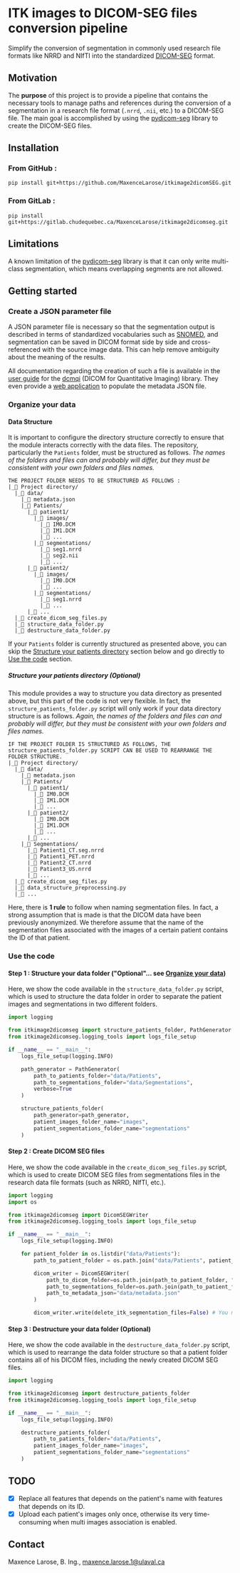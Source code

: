 # ITK images to DICOM-SEG files conversion pipeline

Simplify the conversion of segmentation in commonly used research file formats like NRRD and NIfTI into the standardized  [DICOM-SEG](https://dicom.nema.org/medical/dicom/current/output/chtml/part03/sect_C.8.20.html) format. 

## Motivation

The **purpose** of this project is to provide a pipeline that contains the necessary tools to manage paths and references during the conversion of a segmentation in a research file format (`.nrrd`, `.nii`, etc.) to a DICOM-SEG file.  The main goal is accomplished by using the [pydicom-seg](https://pypi.org/project/pydicom-seg/) library to create the DICOM-SEG files.

## Installation

### From GitHub :

```
pip install git+https://github.com/MaxenceLarose/itkimage2dicomSEG.git
```

### From GitLab :

```
pip install git+https://gitlab.chudequebec.ca/MaxenceLarose/itkimage2dicomseg.git
```

## Limitations

A known limitation of the [pydicom-seg](https://pypi.org/project/pydicom-seg/) library is that it can only write multi-class segmentation, which means overlapping segments are not allowed.

## Getting started

### Create a JSON parameter file

A JSON parameter file is necessary so that the segmentation output is described in terms of standardized vocabularies such as [SNOMED](https://en.wikipedia.org/wiki/Systematized_Nomenclature_of_Medicine), and segmentation can be saved in DICOM format side by side and cross-referenced with the source image data. This can help remove ambiguity about the meaning of the results.

All documentation regarding the creation of such a file is available in the [user guide](https://qiicr.gitbook.io/dcmqi-guide/) for the [dcmqi](https://github.com/qiicr/dcmqi) (DICOM for Quantitative Imaging) library. They even provide a [web application](http://qiicr.org/dcmqi/#/seg) to populate the metadata JSON file.

### Organize your data

#### Data Structure

It is important to configure the directory structure correctly to ensure that the module interacts correctly with the data files. The repository, particularly the `Patients` folder, must be structured as follows. *The names of the folders and files can and probably will differ, but they must be consistent with your own folders and files names.*

```
THE PROJECT FOLDER NEEDS TO BE STRUCTURED AS FOLLOWS :
|_📂 Project directory/
  |_📂 data/
    |_📄 metadata.json
    |_📂 Patients/
      |_📂 patient1/
       	|_📂 images/
       	  |_📄 IM0.DCM
       	  |_📄 IM1.DCM
       	  |_📄 ...
       	|_📂 segmentations/
       	  |_📄 seg1.nrrd
       	  |_📄 seg2.nii
       	  |_📄 ...
      |_📂 patient2/
       	|_📂 images/
       	  |_📄 IM0.DCM
       	  |_📄 ...
       	|_📂 segmentations/
       	  |_📄 seg1.nrrd
       	  |_📄 ...
      |_📂 ...
  |_📄 create_dicom_seg_files.py
  |_📄 structure_data_folder.py
  |_📄 destructure_data_folder.py
```

If your `Patients` folder is currently structured as presented above, you can skip the [Structure your patients directory](#structure-your-patients-directory-optional) section below and go directly to [Use the code](#use-the-code) section. 

##### Structure your patients directory (Optional)

This module provides a way to structure you data directory as presented above, but this part of the code is not very flexible. In fact, the `structure_patients_folder.py` script will only work if your data directory structure is as follows. *Again, the names of the folders and files can and probably will differ, but they must be consistent with your own folders and files names.*

```
IF THE PROJECT FOLDER IS STRUCTURED AS FOLLOWS, THE structure_patients_folder.py SCRIPT CAN BE USED TO REARRANGE THE FOLDER STRUCTURE.
|_📂 Project directory/
  |_📂 data/
    |_📄 metadata.json
    |_📂 Patients/
      |_📂 patient1/
       	|_📄 IM0.DCM
       	|_📄 IM1.DCM
       	|_📄 ...
      |_📂 patient2/
        |_📄 IM0.DCM
       	|_📄 IM1.DCM
       	|_📄 ...
      |_📂 ...
    |_📂 Segmentations/
      |_📄 Patient1_CT.seg.nrrd
      |_📄 Patient1_PET.nrrd
      |_📄 Patient2_CT.nrrd
      |_📄 Patient3_US.nrrd
      |_📄 ...
  |_📄 create_dicom_seg_files.py
  |_📄 data_structure_preprocessing.py
  |_📄 ...
```

Here, there is **1 rule** to follow when naming segmentation files. In fact, a strong assumption that is made is that the DICOM data have been previously anonymized. We therefore assume that the name of the segmentation files associated with the images of a certain patient contains the ID of that patient. 

### Use the code

#### Step 1 : Structure your data folder ("Optional"... see [Organize your data](#organize-your-data))

Here, we show the code available in the `structure_data_folder.py` script, which is used to structure the data folder in order to separate the patient images and segmentations in two different folders.

```python
import logging

from itkimage2dicomseg import structure_patients_folder, PathGenerator
from itkimage2dicomseg.logging_tools import logs_file_setup

if __name__ == "__main__":
    logs_file_setup(logging.INFO)

    path_generator = PathGenerator(
        path_to_patients_folder="data/Patients",
        path_to_segmentations_folder="data/Segmentations",
        verbose=True
    )

    structure_patients_folder(
        path_generator=path_generator,
        patient_images_folder_name="images",
        patient_segmentations_folder_name="segmentations"
    )

```

#### Step 2 : Create DICOM SEG files

Here, we show the code available in the `create_dicom_seg_files.py` script, which is used to create DICOM SEG files from segmentations files in the research data file formats (such as NRRD, NIfTI, etc.).

```python
import logging
import os

from itkimage2dicomseg import DicomSEGWriter
from itkimage2dicomseg.logging_tools import logs_file_setup

if __name__ == "__main__":
    logs_file_setup(logging.INFO)

    for patient_folder in os.listdir("data/Patients"):
        path_to_patient_folder = os.path.join("data/Patients", patient_folder)

        dicom_writer = DicomSEGWriter(
            path_to_dicom_folder=os.path.join(path_to_patient_folder, "images"),
            path_to_segmentations_folder=os.path.join(path_to_patient_folder, "segmentations"),
            path_to_metadata_json="data/metadata.json"
        )

        dicom_writer.write(delete_itk_segmentation_files=False) # You might want to set the variable delete_itk_segmentation_files to True if you want to delete the segmentations.

```

#### Step 3 : Destructure your data folder (Optional)

Here, we show the code available in the `destructure_data_folder.py` script, which is used to rearrange the data folder structure so that a patient folder contains all of his DICOM files, including the newly created DICOM SEG files.

```python
import logging

from itkimage2dicomseg import destructure_patients_folder
from itkimage2dicomseg.logging_tools import logs_file_setup

if __name__ == "__main__":
    logs_file_setup(logging.INFO)

    destructure_patients_folder(
        path_to_patients_folder="data/Patients",
        patient_images_folder_name="images",
        patient_segmentations_folder_name="segmentations"
    )

```

## TODO

- [X] Replace all features that depends on the patient's name with features that depends on its ID.
- [X] Upload each patient's images only once, otherwise its very time-consuming when multi images association is enabled.

## Contact

Maxence Larose, B. Ing., [maxence.larose.1@ulaval.ca](mailto:maxence.larose.1@ulaval.ca)
